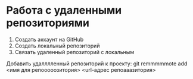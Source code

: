 # Работа с удаленными репозиториями
1. Создать аккаунт на GitHub
2. Создать локальный репозиторий
3. Связать удаленный репозиторий с локальным

Добавить удалллленный репозиторий к проекту: git remmmmmote add <имя для репооооозитория> <url-адрес репоааазитория>